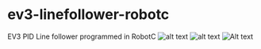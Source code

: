 # ev3-linefollower-robotc
EV3 PID Line follower programmed in RobotC
![alt text](https://en.wikipedia.org/wiki/PID_controller#/media/File:PID_en.svg)
![alt text](https://en.wikipedia.org/wiki/PID_controller#/media/File:PID_varyingP.jpg)
![Alt text](https://en.wikipedia.org/wiki/PID_controller#/media/File:PID_varyingP.jpg?raw=true "Title")
